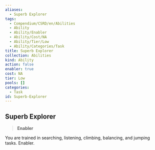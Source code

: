 ```yaml
---
aliases:
  - Superb Explorer
tags:
  - Compendium/CSRD/en/Abilities
  - Ability
  - Ability/Enabler
  - Ability/Cost/NA
  - Ability/Tier/Low
  - Ability/Categories/Task
title: Superb Explorer
collection: Abilities
kind: Ability
action: false
enabler: true
cost: NA
tier: Low
pools: []
categories:
  - Task
id: Superb-Explorer
---
```

## Superb Explorer    
>**Enabler**  
    
You are trained in searching, listening, climbing, balancing, and jumping tasks. Enabler.

